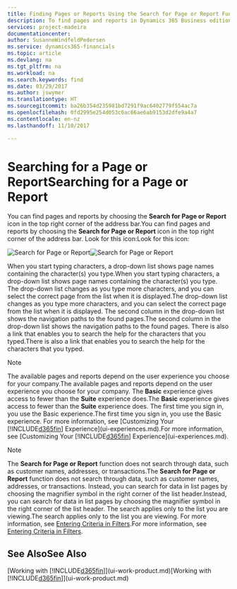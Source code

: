 ```yaml
---
title: Finding Pages or Reports Using the Search for Page or Report Function | Microsoft Docs
description: To find pages and reports in Dynamics 365 Business edition , you can use the Search for Page or Report feature.
services: project-madeira
documentationcenter: 
author: SusanneWindfeldPedersen
ms.service: dynamics365-financials
ms.topic: article
ms.devlang: na
ms.tgt_pltfrm: na
ms.workload: na
ms.search.keywords: find
ms.date: 03/29/2017
ms.author: jswymer
ms.translationtype: HT
ms.sourcegitcommit: ba26b354d235981bd7291f9ac6402779f554ac7a
ms.openlocfilehash: 0fd2995e254d053c6ac66ae6ab9153d2dfe9a4a7
ms.contentlocale: en-nz
ms.lasthandoff: 11/10/2017

---
```

# <a name="searching-for-a-page-or-report"></a><span data-ttu-id="11c3c-103">Searching for a Page or Report</span><span class="sxs-lookup"><span data-stu-id="11c3c-103">Searching for a Page or Report</span></span>
<span data-ttu-id="11c3c-104">You can find pages and reports by choosing the **Search for Page or Report** icon in the top right corner of the address bar.</span><span class="sxs-lookup"><span data-stu-id="11c3c-104">You can find pages and reports by choosing the **Search for Page or Report** icon in the top right corner of the address bar.</span></span> <span data-ttu-id="11c3c-105">Look for this icon:</span><span class="sxs-lookup"><span data-stu-id="11c3c-105">Look for this icon:</span></span>

<span data-ttu-id="11c3c-106">![Search for Page or Report](media/ui-search/search.png "Search for Page or Report")</span><span class="sxs-lookup"><span data-stu-id="11c3c-106">![Search for Page or Report](media/ui-search/search.png "Search for Page or Report")</span></span>

<span data-ttu-id="11c3c-107">When you start typing characters, a drop-down list shows page names containing the character(s) you type.</span><span class="sxs-lookup"><span data-stu-id="11c3c-107">When you start typing characters, a drop-down list shows page names containing the character(s) you type.</span></span> <span data-ttu-id="11c3c-108">The drop-down list changes as you type more characters, and you can select the correct page from the list when it is displayed.</span><span class="sxs-lookup"><span data-stu-id="11c3c-108">The drop-down list changes as you type more characters, and you can select the correct page from the list when it is displayed.</span></span> <span data-ttu-id="11c3c-109">The second column in the drop-down list shows the navigation paths to the found pages.</span><span class="sxs-lookup"><span data-stu-id="11c3c-109">The second column in the drop-down list shows the navigation paths to the found pages.</span></span> <span data-ttu-id="11c3c-110">There is also a link that enables you to search the help for the characters that you typed.</span><span class="sxs-lookup"><span data-stu-id="11c3c-110">There is also a link that enables you to search the help for the characters that you typed.</span></span>

> [!NOTE]  
>   <span data-ttu-id="11c3c-111">The available pages and reports depend on the user experience you choose for your company.</span><span class="sxs-lookup"><span data-stu-id="11c3c-111">The available pages and reports depend on the user experience you choose for your company.</span></span> <span data-ttu-id="11c3c-112">The **Basic** experience gives access to fewer than the **Suite** experience does.</span><span class="sxs-lookup"><span data-stu-id="11c3c-112">The **Basic** experience gives access to fewer than the **Suite** experience does.</span></span> <span data-ttu-id="11c3c-113">The first time you sign in, you use the Basic experience.</span><span class="sxs-lookup"><span data-stu-id="11c3c-113">The first time you sign in, you use the Basic experience.</span></span> <span data-ttu-id="11c3c-114">For more information, see [Customizing Your [!INCLUDE[d365fin](includes/d365fin_long_md.md)] Experience](ui-experiences.md).</span><span class="sxs-lookup"><span data-stu-id="11c3c-114">For more information, see [Customizing Your [!INCLUDE[d365fin](includes/d365fin_long_md.md)] Experience](ui-experiences.md).</span></span>

> [!NOTE]  
>   <span data-ttu-id="11c3c-115">The **Search for Page or Report** function does not search through data, such as customer names, addresses, or transactions.</span><span class="sxs-lookup"><span data-stu-id="11c3c-115">The **Search for Page or Report** function does not search through data, such as customer names, addresses, or transactions.</span></span> <span data-ttu-id="11c3c-116">Instead, you can search for data in list pages by choosing the magnifier symbol in the right corner of the list header.</span><span class="sxs-lookup"><span data-stu-id="11c3c-116">Instead, you can search for data in list pages by choosing the magnifier symbol in the right corner of the list header.</span></span> <span data-ttu-id="11c3c-117">The search applies only to the list you are viewing.</span><span class="sxs-lookup"><span data-stu-id="11c3c-117">The search applies only to the list you are viewing.</span></span> <span data-ttu-id="11c3c-118">For more information, see [Entering Criteria in Filters](ui-enter-criteria-filters.md).</span><span class="sxs-lookup"><span data-stu-id="11c3c-118">For more information, see [Entering Criteria in Filters](ui-enter-criteria-filters.md).</span></span>

## <a name="see-also"></a><span data-ttu-id="11c3c-119">See Also</span><span class="sxs-lookup"><span data-stu-id="11c3c-119">See Also</span></span>
<span data-ttu-id="11c3c-120">[Working with [!INCLUDE[d365fin](includes/d365fin_md.md)]](ui-work-product.md)</span><span class="sxs-lookup"><span data-stu-id="11c3c-120">[Working with [!INCLUDE[d365fin](includes/d365fin_md.md)]](ui-work-product.md)</span></span>

